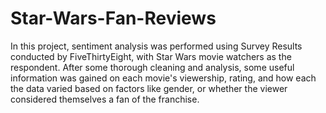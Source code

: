 # Star-Wars-Fan-Reviews
In this project, sentiment analysis was performed using Survey Results conducted by FiveThirtyEight, with Star Wars movie watchers as the respondent. After some thorough cleaning and analysis, some useful information was gained on each movie's viewership, rating, and how each the data varied based on factors like gender, or whether the viewer considered themselves a fan of the franchise.
